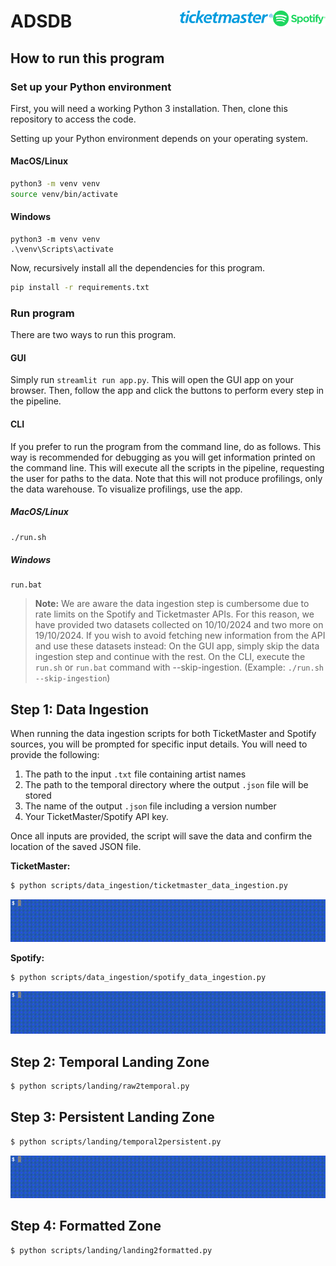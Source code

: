 # ADSDB <a href="https://github.com/evamartin1240/ADSDB"><img src="others/spotify.png" align="right" height="25" /></a> <a href="https://github.com/evamartin1240/ADSDB"><img src="others/ticketmaster.png" align="right" height="20" /></a>

## How to run this program

### Set up your Python environment

First, you will need a working Python 3 installation. Then, clone this repository to access the code.

Setting up your Python environment depends on your operating system.

#### MacOS/Linux

```bash
python3 -m venv venv
source venv/bin/activate
```

#### Windows

```batch
python3 -m venv venv
.\venv\Scripts\activate
```

Now, recursively install all the dependencies for this program.

```bash
pip install -r requirements.txt
```

### Run program

There are two ways to run this program.

#### GUI

Simply run `streamlit run app.py`. This will open the GUI app on your browser. Then, follow the app and click the buttons to perform every step in the pipeline.

#### CLI

If you prefer to run the program from the command line, do as follows. This way is recommended for debugging as you will get information printed on the command line. This will execute all the scripts in the pipeline, requesting the user for paths to the data. Note that this will not produce profilings, only the data warehouse. To visualize profilings, use the app.

##### MacOS/Linux

```bash
./run.sh
```

##### Windows

```batch
run.bat
```

> **Note:** We are aware the data ingestion step is cumbersome due to rate limits on the Spotify and Ticketmaster APIs. For this reason, we have provided two datasets collected on 10/10/2024 and two more on 19/10/2024. If you wish to avoid fetching new information from the API and use these datasets instead: On the GUI app, simply skip the data ingestion step and continue with the rest. On the CLI, execute the `run.sh` or `run.bat` command with --skip-ingestion. (Example: `./run.sh --skip-ingestion`)

## Step 1: Data Ingestion

When running the data ingestion scripts for both TicketMaster and Spotify sources,
you will be prompted for specific input details. You will need to provide the
following:

1. The path to the input `.txt` file containing artist names
2. The path to the temporal directory where the output `.json` file will be stored
3. The name of the output `.json` file including a version number
4. Your TicketMaster/Spotify API key.

Once all inputs are provided, the script will save the data and confirm the
location of the saved JSON file.

**TicketMaster:**

```bash
$ python scripts/data_ingestion/ticketmaster_data_ingestion.py
```

<img src="others/salida.gif">

**Spotify:**

```bash
$ python scripts/data_ingestion/spotify_data_ingestion.py
```

<img src="others/salida.gif">

## Step 2: Temporal Landing Zone

```bash
$ python scripts/landing/raw2temporal.py
```

## Step 3: Persistent Landing Zone

```bash
$ python scripts/landing/temporal2persistent.py
```

<img src="others/salida.gif">

## Step 4: Formatted Zone

```bash
$ python scripts/landing/landing2formatted.py
```
